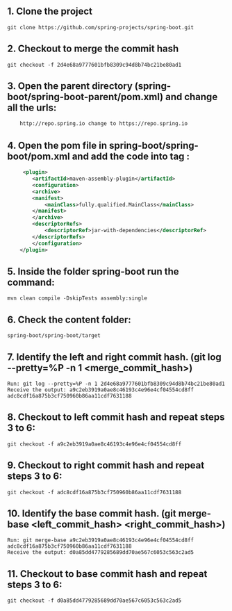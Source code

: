  ## 1. Clone the project 
    git clone https://github.com/spring-projects/spring-boot.git

## 2. Checkout to merge the commit hash
    git checkout -f 2d4e68a9777601bfb8309c94d8b74bc21be80ad1

## 3. Open the parent directory (spring-boot/spring-boot-parent/pom.xml) and change all the urls:
```xml
    http://repo.spring.io change to https://repo.spring.io
```

## 4. Open the pom file in **spring-boot/spring-boot/pom.xml** and add the code into tag **<plugins>**:
```xml
     <plugin>
        <artifactId>maven-assembly-plugin</artifactId> 
        <configuration> 
        <archive> 
        <manifest> 
            <mainClass>fully.qualified.MainClass</mainClass> 
        </manifest> 
        </archive> 
        <descriptorRefs> 
            <descriptorRef>jar-with-dependencies</descriptorRef> 
        </descriptorRefs> 
        </configuration> 
    </plugin>
```

## 5. Inside the folder  **spring-boot** run the command:
    mvn clean compile -DskipTests assembly:single

## 6. Check the content folder: 
    spring-boot/spring-boot/target

## 7. Identify the left and right commit hash. (git log --pretty=%P -n 1 <merge_commit_hash>)
    Run: git log --pretty=%P -n 1 2d4e68a9777601bfb8309c94d8b74bc21be80ad1
    Receive the output: a9c2eb3919a0ae8c46193c4e96e4cf04554cd8ff adc8cdf16a875b3cf750960b86aa11cdf7631188

## 8. Checkout to left commit hash and repeat steps 3 to 6:
    git checkout -f a9c2eb3919a0ae8c46193c4e96e4cf04554cd8ff

## 9. Checkout to right commit hash and repeat steps 3 to 6:
    git checkout -f adc8cdf16a875b3cf750960b86aa11cdf7631188

## 10. Identify the base commit hash. (git merge-base <left_commit_hash> <right_commit_hash>)
    Run: git merge-base a9c2eb3919a0ae8c46193c4e96e4cf04554cd8ff adc8cdf16a875b3cf750960b86aa11cdf7631188
    Receive the output: d0a85dd4779285689dd70ae567c6053c563c2ad5

## 11. Checkout to base commit hash and repeat steps 3 to 6:
    git checkout -f d0a85dd4779285689dd70ae567c6053c563c2ad5